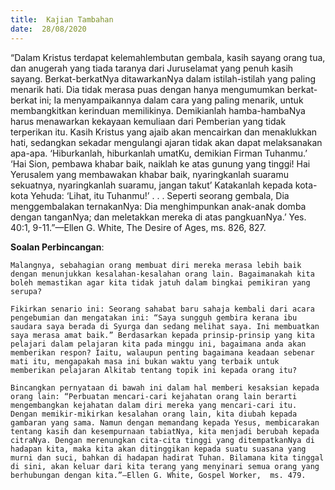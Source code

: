 ```yaml
---
title:  Kajian Tambahan
date:  28/08/2020
---
```


“Dalam Kristus terdapat kelemahlembutan gembala, kasih sayang orang tua, dan anugerah yang tiada taranya dari Juruselamat yang penuh kasih sayang. Berkat-berkatNya ditawarkanNya dalam istilah-istilah yang paling menarik hati. Dia tidak merasa puas dengan hanya mengumumkan berkat-berkat ini; Ia menyampaikannya dalam cara yang paling menarik, untuk membangkitkan kerinduan memilikinya. Demikianlah hamba-hambaNya harus menawarkan kekayaan kemuliaan dari Pemberian yang tidak terperikan itu. Kasih Kristus yang ajaib akan mencairkan dan menaklukkan hati, sedangkan sekadar mengulangi ajaran tidak akan dapat melaksanakan apa-apa. ‘Hiburkanlah, hiburkanlah umatKu, demikian Firman Tuhanmu.’ ‘Hai Sion, pembawa khabar baik, naiklah ke atas gunung yang tinggi! Hai Yerusalem yang membawakan khabar baik, nyaringkanlah suaramu sekuatnya, nyaringkanlah suaramu, jangan takut’ Katakanlah kepada kota-kota Yehuda: ‘Lihat, itu Tuhanmu!’ . . . Seperti seorang gembala, Dia menggembalakan ternakanNya: Dia menghimpunkan anak-anak domba dengan tanganNya; dan meletakkan mereka di atas pangkuanNya.’ Yes. 40:1, 9-11.”—Ellen G. White, The Desire of Ages, ms. 826, 827.

**Soalan Perbincangan**:

`Malangnya, sebahagian orang membuat diri mereka merasa lebih baik dengan menunjukkan kesalahan-kesalahan orang lain. Bagaimanakah kita boleh memastikan agar kita tidak jatuh dalam bingkai pemikiran yang serupa?`

`Fikirkan senario ini: Seorang sahabat baru sahaja kembali dari acara pengebumian dan mengatakan ini: “Saya sungguh gembira kerana ibu saudara saya berada di Syurga dan sedang melihat saya. Ini membuatkan saya merasa amat baik.” Berdasarkan kepada prinsip-prinsip yang kita pelajari dalam pelajaran kita pada minggu ini, bagaimana anda akan memberikan respon? Iaitu, walaupun penting bagaimana keadaan sebenar mati itu, mengapakah masa ini bukan waktu yang terbaik untuk memberikan pelajaran Alkitab tentang topik ini kepada orang itu?`

`Bincangkan pernyataan di bawah ini dalam hal memberi kesaksian kepada orang lain: “Perbuatan mencari-cari kejahatan orang lain berarti mengembangkan kejahatan dalam diri mereka yang mencari-cari itu. Dengan memikir-mikirkan kesalahan orang lain, kita diubah kepada gambaran yang sama. Namun dengan memandang kepada Yesus, membicarakan tentang kasih dan kesempurnaan tabiatNya, kita menjadi berubah kepada citraNya. Dengan merenungkan cita-cita tinggi yang ditempatkanNya di hadapan kita, maka kita akan ditinggikan kepada suatu suasana yang murni dan suci, bahkan di hadapan hadirat Tuhan. Bilamana kita tinggal di sini, akan keluar dari kita terang yang menyinari semua orang yang berhubungan dengan kita.”—Ellen G. White, Gospel Worker,  ms. 479.`